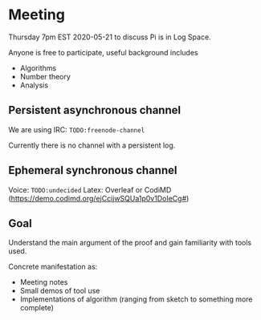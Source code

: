# Meeting

Thursday 7pm EST 2020-05-21 to discuss Pi is in Log Space.

Anyone is free to participate, useful background includes
- Algorithms
- Number theory
- Analysis

## Persistent asynchronous channel

We are using IRC: `TODO:freenode-channel`

Currently there is no channel with a persistent log.

## Ephemeral synchronous channel

Voice: `TODO:undecided`
Latex: Overleaf or CodiMD (https://demo.codimd.org/ejCcijwSQUa1p0v1DoIeCg#)

## Goal

Understand the main argument of the proof and gain familiarity with tools used.

Concrete manifestation as:
- Meeting notes
- Small demos of tool use
- Implementations of algorithm (ranging from sketch to something more complete)


